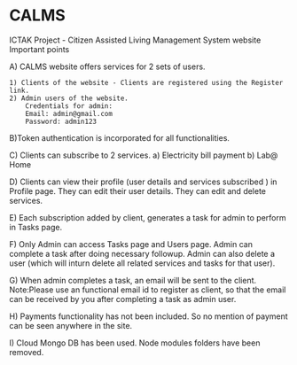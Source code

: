 # CALMS
ICTAK Project - Citizen Assisted Living Management System website
Important points

A) CALMS website offers services for 2 sets of users.

	1) Clients of the website - Clients are registered using the Register link.
	2) Admin users of the website. 
		Credentials for admin:
		Email: admin@gmail.com
		Password: admin123
B)Token authentication is incorporated for all functionalities. 

C) Clients can subscribe to 2 services. a) Electricity bill payment  b) Lab@ Home 

D) Clients can view their profile (user details and services subscribed ) in Profile page. They can edit their user details.
   They can edit and delete services.

E) Each subscription added by client, generates a task for admin to perform in Tasks page.

F) Only Admin can access Tasks page and Users page. Admin can complete a task after doing necessary followup.
  Admin can also delete a user (which will inturn delete all related services and tasks for that user).

G) When admin completes a task, an email will be sent to the client.
   Note:Please use an functional email id to register as client, so that the email can be received by you after completing a    task as admin user.

H) Payments functionality has not been included. So no mention of payment can be seen anywhere in the site.

I) Cloud Mongo DB has been used. Node modules folders have been removed.

